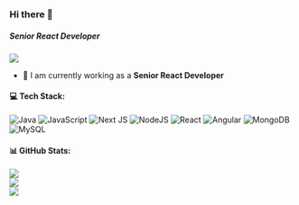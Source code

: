 ### Hi there 👋

##### **Senior React Developer**

[![](https://visitcount.itsvg.in/api?id=shaikdev2&icon=0&color=0)](https://visitcount.itsvg.in)

- 🔭 I am currently working as a **Senior React Developer**

#### 💻 Tech Stack:
![Java](https://img.shields.io/badge/java-%23ED8B00.svg?style=flat&logo=java&logoColor=white) ![JavaScript](https://img.shields.io/badge/javascript-%23323330.svg?style=flat&logo=javascript&logoColor=%23F7DF1E) ![Next JS](https://img.shields.io/badge/Next-black?style=flat&logo=next.js&logoColor=white) ![NodeJS](https://img.shields.io/badge/node.js-6DA55F?style=flat&logo=node.js&logoColor=white) ![React](https://img.shields.io/badge/react-%2320232a.svg?style=flat&logo=react&logoColor=%2361DAFB) ![Angular](https://img.shields.io/badge/angular-%23DD0031.svg?style=flat&logo=angular&logoColor=white) ![MongoDB](https://img.shields.io/badge/MongoDB-%234ea94b.svg?style=flat&logo=mongodb&logoColor=white) ![MySQL](https://img.shields.io/badge/mysql-%2300f.svg?style=flat&logo=mysql&logoColor=white)
#### 📊 GitHub Stats:
![](https://github-readme-stats.vercel.app/api?username=shaikdev2&theme=radical&hide_border=false&include_all_commits=false&count_private=false)<br/>
![](https://github-readme-streak-stats.herokuapp.com/?user=shaikdev2&theme=radical&hide_border=false)<br/>
![](https://github-readme-stats.vercel.app/api/top-langs/?username=shaikdev2&theme=radical&hide_border=false&include_all_commits=false&count_private=false&layout=compact)







